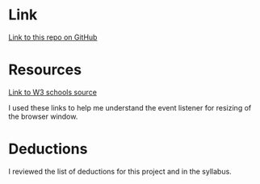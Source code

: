 
# Link

[Link to this repo on GitHub](https://github.com/acheng742/hw_listeners_cheng_amanda.git)

# Resources
[Link to W3 schools source](https://www.w3schools.com/js/js_htmldom_eventlistener.asp)

I used these links to help me understand the event listener for resizing of the browser window.

# Deductions

I reviewed the list of deductions for this project and in the syllabus. 